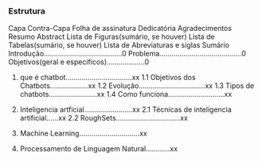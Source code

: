 ### Estrutura

Capa
Contra-Capa
Folha de assinatura
Dedicatória
Agradecimentos
Resumo
Abstract
Lista de Figuras(sumário, se houver)
Lista de Tabelas(sumário, se houver)
Lista de Abreviaturas e siglas
Sumário
Introdução.......................................0 
Problema.........................................0
Objetivos(geral e especificos)...................0
 
1. que é chatbot.................................xx 
    1.1 Objetivos dos Chatbots...................xx 
    1.2 Evolução.................................xx 
    1.3 Tipos de chatbots........................xx
    1.4 Como funciona............................xx

2. Inteligencia artficial........................xx
    2.1 Técnicas de inteligencia artificial......xx
    2.2 RoughSets................................xx 

3. Machine Learning..............................xx

4. Processamento de Linguagem Natural............xx
